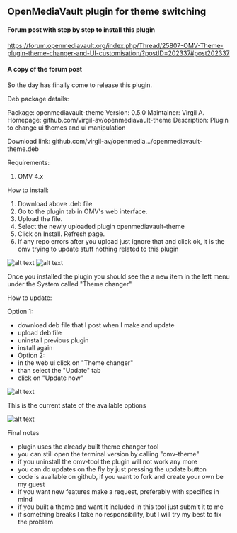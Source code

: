 ## OpenMediaVault plugin for theme switching

#### Forum post with step by step to install this plugin

https://forum.openmediavault.org/index.php/Thread/25807-OMV-Theme-plugin-theme-changer-and-UI-customisation/?postID=202337#post202337

#### A copy of the forum post

So the day has finally come to release this plugin.

Deb package details:

Package: openmediavault-theme
Version: 0.5.0
Maintainer: Virgil A.
Homepage: github.com/virgil-av/openmediavault-theme
Description: Plugin to change ui themes and ui manipulation

Download link: 
github.com/virgil-av/openmedia…/openmediavault-theme.deb


Requirements:
1. OMV 4.x

How to install: 
1. Download above .deb file
2. Go to the plugin tab in OMV's web interface.
3. Upload the file.
4. Select the newly uploaded plugin openmediavault-theme
5. Click on Install. Refresh page.
6. If any repo errors after you upload just ignore that and click ok, it is the omv trying to update stuff nothing related to this plugin

![alt text](https://i.ibb.co/Cw9NbZL/Selection-074.png "Step 1 omv theme changer")
![alt text](https://i.ibb.co/mRCwBJ1/Selection-075.png "Step 2 omv theme changer")

Once you installed the plugin you should see the a new item in the left menu under the System called "Theme changer"


How to update: 

Option 1:
- download deb file that I post when I make and update
- upload deb file
- uninstall previous plugin
- install again
- Option 2:
- in the web ui click on "Theme changer" 
- than select the "Update" tab
- click on "Update now"

![alt text](https://i.ibb.co/ryBwdpR/Selection-076.png "update omv theme changer")

This is the current state of the available options

![alt text](https://i.ibb.co/pnwHtBM/Selection-077.png "how it looks omv theme changer")

Final notes
- plugin uses the already built theme changer tool
- you can still open the terminal version by calling "omv-theme"
- if you uninstall the omv-tool the plugin will not work any more
- you can do updates on the fly by just pressing the update button
- code is available on github, if you want to fork and create your own be my guest
- if you want new features make a request, preferably with specifics in mind
- if you built a theme and want it included in this tool just submit it to me
- if something breaks I take no responsibility, but I will try my best to fix the problem

